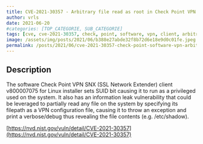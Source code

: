```yaml
---
title: CVE-2021-30357 - Arbitrary file read as root in Check Point VPN client
author: vrls
date: 2021-06-20
#categories: [TOP_CATEGORIE, SUB_CATEGORIE]
tags: [cve, cve-2021-30357, check, point, software, vpn, client, arbitrary, file, read, root, vulnerability]
image: /assets/img/posts/2021/06/b388e27abde32f8b72d6e18e9d0c01fe.jpeg
permalink: /posts/2021/06/cve-2021-30357-check-point-software-vpn-arbitrary-file-read/
---
```


<!-- ![image](/assets/img/posts/2021/06/b388e27abde32f8b72d6e18e9d0c01fe.jpeg) -->

## Description

The software Check Point VPN SNX (SSL Network Extender) client v800007075 for Linux installer sets SUID bit causing it to run as a privileged used on the system. It also has an information leak vulnerability that could be leveraged to partially read any file on the system by specifying its filepath as a VPN configuration file, causing it to throw an exception and print a verbose/debug thus revealing the file contents (e.g. /etc/shadow).

[https://nvd.nist.gov/vuln/detail/CVE-2021-30357](https://nvd.nist.gov/vuln/detail/CVE-2021-30357)

